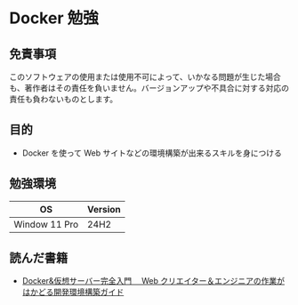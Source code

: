 # Docker 勉強

## 免責事項

このソフトウェアの使用または使用不可によって、いかなる問題が生じた場合も、著作者はその責任を負いません。バージョンアップや不具合に対する対応の責任も負わないものとします。

## 目的

-   Docker を使って Web サイトなどの環境構築が出来るスキルを身につける

## 勉強環境

| OS            | Version |
| ------------- | ------- |
| Window 11 Pro | 24H2    |

## 読んだ書籍

-   [Docker&仮想サーバー完全入門　 Web クリエイター＆エンジニアの作業がはかどる開発環境構築ガイド](https://www.amazon.co.jp/dp/B0BF9C3FJX/ref=sspa_dk_detail_2?psc=1&sp_csd=d2lkZ2V0TmFtZT1zcF9kZXRhaWw)
